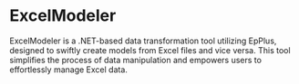 # ExcelModeler
ExcelModeler is a .NET-based data transformation tool utilizing EpPlus, designed to swiftly create models from Excel files and vice versa. This tool simplifies the process of data manipulation and empowers users to effortlessly manage Excel data.
